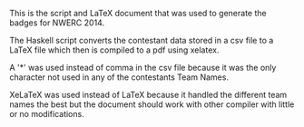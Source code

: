 This is the script and LaTeX document that was used to generate the
badges for NWERC 2014.

The Haskell script converts the contestant data stored in a csv file
to a LaTeX file which then is compiled to a pdf using xelatex.

A '*' was used instead of comma in the csv file because it was the
only character not used in any of the contestants Team Names.

XeLaTeX was used instead of LaTeX because it handled the different
team names the best but the document should work with other compiler
with little or no modifications.
